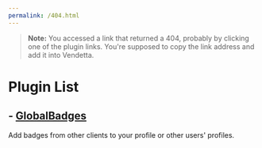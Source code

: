 ```yaml
---
permalink: /404.html
---
```

> **Note:** You accessed a link that returned a 404, probably by clicking one of the plugin links. You're supposed to copy the link address and add it into Vendetta.

# Plugin List
## - [GlobalBadges](https://plugins.obamabot.me/vendetta-plugins/globalBadges)
Add badges from other clients to your profile or other users' profiles.